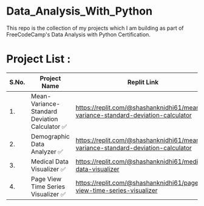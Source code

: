 # Data_Analysis_With_Python
This repo is the collection of my projects which I am building as part of FreeCodeCamp's Data Analysis with Python Certification.
# Project List :
| S.No. | Project Name | Replit Link|
|-------|------------|------------- |
| 1. | Mean-Variance-Standard Deviation Calculator :white_check_mark: | https://replit.com/@shashanknidhi61/mean-variance-standard-deviation-calculator |
| 2.  | Demographic Data Analyzer :white_check_mark: | https://replit.com/@shashanknidhi61/mean-variance-standard-deviation-calculator |
| 3.  |Medical Data Visualizer :white_check_mark: |https://replit.com/@shashanknidhi61/medical-data-visualizer |
| 4. | Page View Time Series Visualizer :white_check_mark: | https://replit.com/@shashanknidhi61/page-view-time-series-visualizer|
